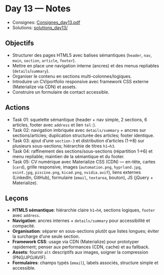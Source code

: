 # Day 13 — Notes

- Consignes: [Consignes_day13.pdf](Consignes_day13.pdf)
- Solutions: [solutions_day13/](solutions_day13/)

## Objectifs
- Structurer des pages HTML5 avec balises sémantiques (`header`, `nav`, `main`, `section`, `article`, `footer`).  
- Mettre en place une navigation interne (ancres) et des menus repliables (`details`/`summary`).  
- Organiser le contenu en sections multi-colonnes/logiques.  
- Introduire un CV/portfolio responsive avec framework CSS externe (Materialize via CDN) et assets.  
- Construire un formulaire de contact accessible.  

## Actions
- Task 01: squelette sémantique (header + nav simple, 2 sections, 6 articles, footer avec `address` et lien `tel:`).  
- Task 02: navigation imbriquée avec `details/summary` + ancres sur sections/articles; duplication structurée des articles; footer identique.  
- Task 03: ajout d’une `section-3` et distribution d’articles (1→8) sur plusieurs sous-sections; hiérarchie de titres `h1→h3`.  
- Task 04: raffinement des sections/sous-sections (répartition 1→6) et menu repliable; maintien de la sémantique et du footer.  
- Task 05: CV numérique avec Materialize CSS (CDN) — en-tête, cartes (`card`), grille responsive, images (`automation.png`, `hyprland.jpg`, `osint.jpg`, `piscine.png`, `kicad.png`, `nvidia.avif`), liens externes (LinkedIn, GitHub), formulaire (`email`, `textarea`, bouton), JS (jQuery + Materialize).  

## Leçons
- **HTML5 sémantique**: hiérarchie claire `h1→h4`, sections logiques, `footer` avec `address`.  
- **Navigation**: ancres internes + `details/summary` pour accessibilité et compacité.  
- **Organisation**: séparer en sous-sections plutôt que listes longues; éviter la surcharge d’une seule section.  
- **Framework CSS**: usage via CDN (Materialize) pour prototyper rapidement; penser aux performances (CDN, cache) et au fallback.  
- **Assets**: fournir `alt` descriptifs aux images, soigner la compression (PNG/JPG/AVIF).  
- **Formulaires**: champs typés (`email`), labels associés, structure simple et accessible.  
